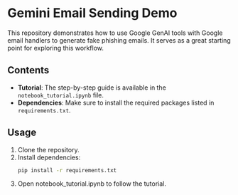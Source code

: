 # Gemini Email Sending Demo

This repository demonstrates how to use Google GenAI tools with Google email handlers to generate fake phishing emails. It serves as a great starting point for exploring this workflow.

## Contents

- **Tutorial**: The step-by-step guide is available in the `notebook_tutorial.ipynb` file.
- **Dependencies**: Make sure to install the required packages listed in `requirements.txt`.

## Usage

1. Clone the repository.
2. Install dependencies:
   ```bash
   pip install -r requirements.txt
3. Open notebook_tutorial.ipynb to follow the tutorial.
